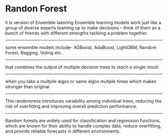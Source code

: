# Randon Forest
it is version of  Ensemble laenring 
Ensemble learning models work just like a group of diverse experts teaming up to make decisions – think of them as a bunch of friends with different strengths tackling a problem together.

---
some ensemble models include- XGBoost, AdaBoost, LightGBM, Random Forest, Bagging, Voting etc.

---

that combines the output of multiple decision trees to reach a single result

---

when you take a multpile algos or same algos mutiple times which makes stronger than original

---


This randomness introduces variability among individual trees, reducing the risk of overfitting and improving overall prediction performance.

---

Random forests are widely used for classification and regression functions, which are known for their ability to handle complex data, reduce overfitting, and provide reliable forecasts in different environments.


